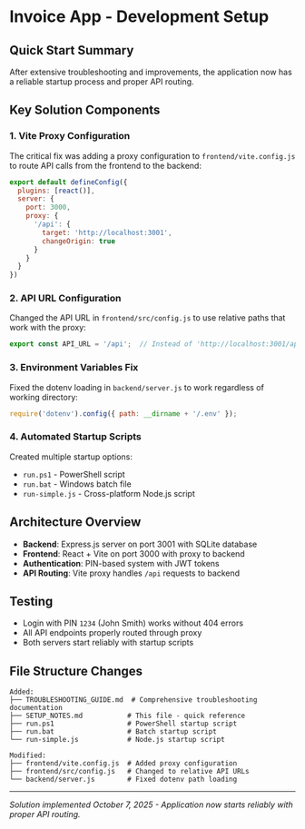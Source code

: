 # Invoice App - Development Setup

## Quick Start Summary
After extensive troubleshooting and improvements, the application now has a reliable startup process and proper API routing.

## Key Solution Components

### 1. Vite Proxy Configuration
The critical fix was adding a proxy configuration to `frontend/vite.config.js` to route API calls from the frontend to the backend:

```javascript
export default defineConfig({
  plugins: [react()],
  server: {
    port: 3000,
    proxy: {
      '/api': {
        target: 'http://localhost:3001',
        changeOrigin: true
      }
    }
  }
})
```

### 2. API URL Configuration  
Changed the API URL in `frontend/src/config.js` to use relative paths that work with the proxy:

```javascript
export const API_URL = '/api';  // Instead of 'http://localhost:3001/api'
```

### 3. Environment Variables Fix
Fixed the dotenv loading in `backend/server.js` to work regardless of working directory:

```javascript
require('dotenv').config({ path: __dirname + '/.env' });
```

### 4. Automated Startup Scripts
Created multiple startup options:
- `run.ps1` - PowerShell script
- `run.bat` - Windows batch file  
- `run-simple.js` - Cross-platform Node.js script

## Architecture Overview
- **Backend**: Express.js server on port 3001 with SQLite database
- **Frontend**: React + Vite on port 3000 with proxy to backend
- **Authentication**: PIN-based system with JWT tokens
- **API Routing**: Vite proxy handles `/api` requests to backend

## Testing
- Login with PIN `1234` (John Smith) works without 404 errors
- All API endpoints properly routed through proxy
- Both servers start reliably with startup scripts

## File Structure Changes
```
Added:
├── TROUBLESHOOTING_GUIDE.md  # Comprehensive troubleshooting documentation
├── SETUP_NOTES.md           # This file - quick reference  
├── run.ps1                  # PowerShell startup script
├── run.bat                  # Batch startup script
└── run-simple.js            # Node.js startup script

Modified:
├── frontend/vite.config.js  # Added proxy configuration
├── frontend/src/config.js   # Changed to relative API URLs  
└── backend/server.js        # Fixed dotenv path loading
```

---
*Solution implemented October 7, 2025 - Application now starts reliably with proper API routing.*